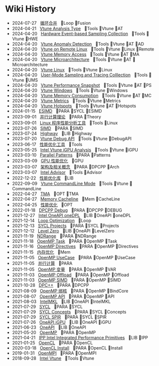 # Wiki History

- 2024-07-27&nbsp;&nbsp; [循环合并](/0063_Loop_Fusion)&nbsp;&nbsp; :bookmark:Loop :bookmark:Fusion
- 2024-04-21&nbsp;&nbsp; [Vtune Analysis Type](/0062_Tools_Vtune_AT)&nbsp;&nbsp; :bookmark:Tools :bookmark:Vtune :bookmark:AT
- 2024-04-20&nbsp;&nbsp; [Hardware Event-based Sampling Collection](/0053_Tools_Vtune_HWE)&nbsp;&nbsp; :bookmark:Tools :bookmark:Vtune :bookmark:HWE
- 2024-04-20&nbsp;&nbsp; [Vtune Anomaly Detection](/0061_Tools_Vtune_AT_AD)&nbsp;&nbsp; :bookmark:Tools :bookmark:Vtune :bookmark:AT :bookmark:AD
- 2024-04-20&nbsp;&nbsp; [Vtune on Remote Linux](/0055_Tools_Vtune_Linux_Remote)&nbsp;&nbsp; :bookmark:Tools :bookmark:Vtune :bookmark:Linux :bookmark:Remote
- 2024-04-20&nbsp;&nbsp; [Vtune Memory Access](/0059_Tools_Vtune_AT_MA)&nbsp;&nbsp; :bookmark:Tools :bookmark:Vtune :bookmark:AT :bookmark:MA
- 2024-04-20&nbsp;&nbsp; [Vtune Microarchitecture](/0058_Tools_Vtune_AT_Microarchitecture)&nbsp;&nbsp; :bookmark:Tools :bookmark:Vtune :bookmark:AT :bookmark:Microarchitecture
- 2024-04-20&nbsp;&nbsp; [Vtune Linux](/0054_Tools_Vtune_Linux)&nbsp;&nbsp; :bookmark:Tools :bookmark:Vtune :bookmark:Linux
- 2024-04-20&nbsp;&nbsp; [User-Mode Sampling and Tracing Colllection](/0052_Tools_Vtune_UMS)&nbsp;&nbsp; :bookmark:Tools :bookmark:Vtune :bookmark:UMS
- 2024-04-20&nbsp;&nbsp; [Vtune Performance Snapshot](/0051_Tools_Vtune_AT_PS)&nbsp;&nbsp; :bookmark:Tools :bookmark:Vtune :bookmark:AT :bookmark:PS
- 2024-04-20&nbsp;&nbsp; [Vtune Windows](/0050_Tools_Vtune_Windows)&nbsp;&nbsp; :bookmark:Tools :bookmark:Vtune :bookmark:Windows
- 2024-04-20&nbsp;&nbsp; [Vtune Memory Consumption](/0060_Tools_Vtune_AT_MC)&nbsp;&nbsp; :bookmark:Tools :bookmark:Vtune :bookmark:AT :bookmark:MC
- 2024-04-20&nbsp;&nbsp; [Vtune Metrics](/0056_Tools_Vtune_Metrics)&nbsp;&nbsp; :bookmark:Tools :bookmark:Vtune :bookmark:Metrics
- 2024-04-20&nbsp;&nbsp; [Vtune Hotspots](/0057_Tools_Vtune_AT_Hotspots)&nbsp;&nbsp; :bookmark:Tools :bookmark:Vtune :bookmark:AT :bookmark:Hotspots
- 2024-01-15&nbsp;&nbsp; [ESIMD](/0011_PARA_SYCL_ESIMD)&nbsp;&nbsp; :bookmark:PARA :bookmark:SYCL :bookmark:ESIMD
- 2023-09-01&nbsp;&nbsp; [并行计算理论](/0012_PARA_Theory)&nbsp;&nbsp; :bookmark:PARA :bookmark:Theory
- 2023-09-01&nbsp;&nbsp; [Linux 程序性能分析工具](/0005_Tools_Linux)&nbsp;&nbsp; :bookmark:Tools :bookmark:Linux
- 2023-07-26&nbsp;&nbsp; [SIMD](/0013_PARA_SIMD)&nbsp;&nbsp; :bookmark:PARA :bookmark:SIMD
- 2023-07-24&nbsp;&nbsp; [Highway](/0045_LIB_Highway)&nbsp;&nbsp; :bookmark:LIB :bookmark:Highway
- 2023-07-20&nbsp;&nbsp; [Vtune Debug API](/0010_Tools_Vtune_DebugAPI)&nbsp;&nbsp; :bookmark:Tools :bookmark:Vtune :bookmark:DebugAPI
- 2023-06-17&nbsp;&nbsp; [性能优化工具](/0004_Tools)&nbsp;&nbsp; :bookmark:Tools
- 2023-05-25&nbsp;&nbsp; [Intel Vtune iGPU Analysis](/0009_Tools_Vtune_iGPU)&nbsp;&nbsp; :bookmark:Tools :bookmark:Vtune :bookmark:iGPU
- 2023-03-10&nbsp;&nbsp; [Parallel Patterns](/0014_PARA_Patterns)&nbsp;&nbsp; :bookmark:PARA :bookmark:Patterns
- 2023-03-09&nbsp;&nbsp; [GPU 性能优化](/0046_GPU)&nbsp;&nbsp; :bookmark:GPU
- 2023-03-07&nbsp;&nbsp; [架构及相关概念](/0015_PARA_DPCPP_Arch)&nbsp;&nbsp; :bookmark:PARA :bookmark:DPCPP :bookmark:Arch
- 2023-03-07&nbsp;&nbsp; [Intel Advisor](/0008_Tools_Advisor)&nbsp;&nbsp; :bookmark:Tools :bookmark:Advisor
- 2022-12-22&nbsp;&nbsp; [性能优化库](/0044_LIB)&nbsp;&nbsp; :bookmark:LIB
- 2022-09-09&nbsp;&nbsp; [Vtune CommandLine Mode](/0007_Tools_Vtune_CommandLine)&nbsp;&nbsp; :bookmark:Tools :bookmark:Vtune :bookmark:CommandLine
- 2022-04-27&nbsp;&nbsp; [TMA](/0047_OPT_TMA)&nbsp;&nbsp; :bookmark:OPT :bookmark:TMA
- 2022-04-27&nbsp;&nbsp; [Memory Cacheline](/0036_Mem_CacheLine)&nbsp;&nbsp; :bookmark:Mem :bookmark:CacheLine
- 2022-04-25&nbsp;&nbsp; [性能优化](/0003_OPT)&nbsp;&nbsp; :bookmark:OPT
- 2022-01-18&nbsp;&nbsp; [DPCPP Debug](/0016_PARA_DPCPP_DEBUG)&nbsp;&nbsp; :bookmark:PARA :bookmark:DPCPP :bookmark:DEBUG
- 2021-12-27&nbsp;&nbsp; [Intel OneAPI oneDPL](/0043_LIB_OneAPI_oneDPL)&nbsp;&nbsp; :bookmark:LIB :bookmark:OneAPI :bookmark:oneDPL
- 2021-12-14&nbsp;&nbsp; [Loop Optimization](/0049_Loop)&nbsp;&nbsp; :bookmark:Loop
- 2021-12-13&nbsp;&nbsp; [SYCL Projects](/0017_PARA_SYCL_Projects)&nbsp;&nbsp; :bookmark:PARA :bookmark:SYCL :bookmark:Projects
- 2021-12-12&nbsp;&nbsp; [Level Zero](/0042_LIB_OneAPI_LevelZero)&nbsp;&nbsp; :bookmark:LIB :bookmark:OneAPI :bookmark:LevelZero
- 2021-11-19&nbsp;&nbsp; [NDRange](/0018_PARA_NDRange)&nbsp;&nbsp; :bookmark:PARA :bookmark:NDRange
- 2021-11-18&nbsp;&nbsp; [OpenMP Task](/0019_PARA_OpenMP_Task)&nbsp;&nbsp; :bookmark:PARA :bookmark:OpenMP :bookmark:Task
- 2021-11-16&nbsp;&nbsp; [OpenMP Directives](/0020_PARA_OpenMP_Directives)&nbsp;&nbsp; :bookmark:PARA :bookmark:OpenMP :bookmark:Directives
- 2021-11-15&nbsp;&nbsp; [内存优化](/0037_Mem)&nbsp;&nbsp; :bookmark:Mem
- 2021-11-05&nbsp;&nbsp; [OpenMP UseCase](/0022_PARA_OpenMP_UseCase)&nbsp;&nbsp; :bookmark:PARA :bookmark:OpenMP :bookmark:UseCase
- 2021-11-05&nbsp;&nbsp; [并行计算](/0023_PARA)&nbsp;&nbsp; :bookmark:PARA
- 2021-11-05&nbsp;&nbsp; [OpenMP 变量](/0021_PARA_OpenMP_VAR)&nbsp;&nbsp; :bookmark:PARA :bookmark:OpenMP :bookmark:VAR
- 2021-11-03&nbsp;&nbsp; [OpenMP Offload](/0024_PARA_OpenMP_Offload)&nbsp;&nbsp; :bookmark:PARA :bookmark:OpenMP :bookmark:Offload
- 2021-11-03&nbsp;&nbsp; [OpenMP SIMD](/0025_PARA_OpenMP_SIMD)&nbsp;&nbsp; :bookmark:PARA :bookmark:OpenMP :bookmark:SIMD
- 2021-10-28&nbsp;&nbsp; [DPC++](/0026_PARA_DPCPP)&nbsp;&nbsp; :bookmark:PARA :bookmark:DPCPP
- 2021-08-09&nbsp;&nbsp; [OpenMP 绑核](/0027_PARA_OpenMP_BindCore)&nbsp;&nbsp; :bookmark:PARA :bookmark:OpenMP :bookmark:BindCore
- 2021-08-07&nbsp;&nbsp; [OpenMP API](/0028_PARA_OpenMP_API)&nbsp;&nbsp; :bookmark:PARA :bookmark:OpenMP :bookmark:API
- 2021-08-03&nbsp;&nbsp; [IntelMKL](/0041_LIB_OneAPI_IntelMKL)&nbsp;&nbsp; :bookmark:LIB :bookmark:OneAPI :bookmark:IntelMKL
- 2021-07-29&nbsp;&nbsp; [SYCL](/0031_PARA_SYCL)&nbsp;&nbsp; :bookmark:PARA :bookmark:SYCL
- 2021-07-29&nbsp;&nbsp; [SYCL Concepts](/0029_PARA_SYCL_Concepts)&nbsp;&nbsp; :bookmark:PARA :bookmark:SYCL :bookmark:Concepts
- 2021-07-29&nbsp;&nbsp; [SYCL SPIR](/0030_PARA_SYCL_SPIR)&nbsp;&nbsp; :bookmark:PARA :bookmark:SYCL :bookmark:SPIR
- 2021-07-26&nbsp;&nbsp; [OneAPI iGPU](/0040_LIB_OneAPI_iGPU)&nbsp;&nbsp; :bookmark:LIB :bookmark:OneAPI :bookmark:iGPU
- 2021-06-23&nbsp;&nbsp; [OneAPI](/0039_LIB_OneAPI)&nbsp;&nbsp; :bookmark:LIB :bookmark:OneAPI
- 2021-05-20&nbsp;&nbsp; [OpenMP](/0032_PARA_OpenMP)&nbsp;&nbsp; :bookmark:PARA :bookmark:OpenMP
- 2021-04-21&nbsp;&nbsp; [IPP Intel Integrated Performance Primitives](/0038_LIB_IPP)&nbsp;&nbsp; :bookmark:LIB :bookmark:IPP
- 2021-01-25&nbsp;&nbsp; [OpenCL](/0033_PARA_OpenCL)&nbsp;&nbsp; :bookmark:PARA :bookmark:OpenCL
- 2020-03-18&nbsp;&nbsp; [OpenCL Install](/0034_PARA_OpenCL_Install)&nbsp;&nbsp; :bookmark:PARA :bookmark:OpenCL :bookmark:Install
- 2019-01-31&nbsp;&nbsp; [OpenMPI](/0035_PARA_OpenMPI)&nbsp;&nbsp; :bookmark:PARA :bookmark:OpenMPI
- 2018-09-28&nbsp;&nbsp; [Intel Vtune](/0006_Tools_Vtune)&nbsp;&nbsp; :bookmark:Tools :bookmark:Vtune

